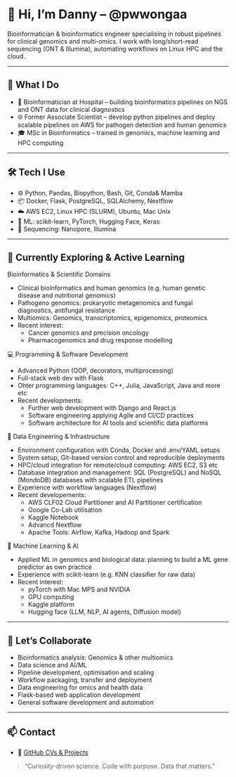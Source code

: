 # 👋 Hi, I’m Danny – @pwwongaa

Bioinformatician & bioinformatics engineer specialising in robust pipelines for clinical genomics and multi-omics. I work with long/short-read sequencing (ONT & Illumina), automating workflows on Linux HPC and the cloud.

---

## 🧬 What I Do

- 🏥 Bioinformatician at Hospital – building bioinformatics pipelines on NGS and ONT data for clinical diagnostics  
- 🌐 Former Associate Scientist – develop python pipelines and deploy scalable pipelines on AWS for pathogen detection and human genomics
- 🎓 MSc in Bioinformatics – trained in genomics, machine learning and HPC computing  

---

## 🛠️ Tech I Use

- ⚙️ Python, Pandas, Biopython, Bash, Git, Conda& Mamba
- 📦 Docker, Flask, PostgreSQL, SQLAlchemy, Nextflow
- ☁️ AWS EC2, Linux HPC (SLURM), Ubuntu, Mac Unix
- 🧠 ML: scikit-learn, PyTorch, Hugging Face, Keras
- 🧬 Sequencing: Nanopore, Illumina

---

## 🌱 Currently Exploring & Active Learning

Bioinformatics & Scientific Domains

- Clinical bioinformatics and human genomics (e.g. human genetic disease and nutritional genomics)
- Pathogeno genomics: prokaryotic metagenomics and fungal diagnostics, antifungal resistance
- Multiomics: Genomics, transcriptomics, epigenomics, proteomics
- Recent interest:
  - Cancer genomics and precision oncology
  - Pharmacogenomics and drug response modelling

💻 Programming & Software Development

- Advanced Python (OOP, decorators, multiprocessing)
- Full-stack web dev with Flask
- Ohter programming languages: C++, Julia, JavaScript, Java and more etc
- Recent developments:
  - Further web development with Django and React.js
  - Software engineering applying Agile and CI/CD practices
  - Software architecture for AI tools and scientific data platforms

🧱 Data Engineering & Infrastructure

- Environment configuration with Conda, Docker and .env/YAML setups
- System setup, Git-based version control and reproducible deployments
- HPC/cloud integration for remote/cloud computing: AWS EC2, S3 etc
- Database integration and management: SQL (PostgreSQL) and NoSQL (MondoDB) databases with scalable ETL pipelines
- Experience with workflow languages (Nextflow)
- Recent developements:
  - AWS CLF02 Cloud Partitioner and AI Partitioner certification
  - Google Co-Lab utilisation
  - Kaggle Notebook
  - Advancd Nextflow
  - Apache Tools: Airflow, Kafka, Hadoop and Spark
 

🧠 Machine Learning & AI

- Applied ML in genomics and biological data: planning to build a ML gene predictor as own practice
- Experience with scikit-learn (e.g. KNN classifier for raw data)
- Recent interest:
  - pyTorch with Mac MPS and NVIDIA
  - GPU computing
  - Kaggle platform
  - Hugging face (LLM, NLP, AI agents, Diffusion model)
 
---

## 🤝 Let’s Collaborate

- Bioinformatics analysis: Genomics & other multiomics
- Data science and AI/ML
- Pipeline development, optimisation and scaling  
- Workflow packaging, transfer and deployment  
- Data engineering for omics and health data  
- Flask-based web application development  
- General software development and automation  

---

## 📫 Contact
- 📂 [GitHub CVs & Projects](https://github.com/pwwongaa)  


> “Curiosity-driven science. Code with purpose. Data that matters.”
